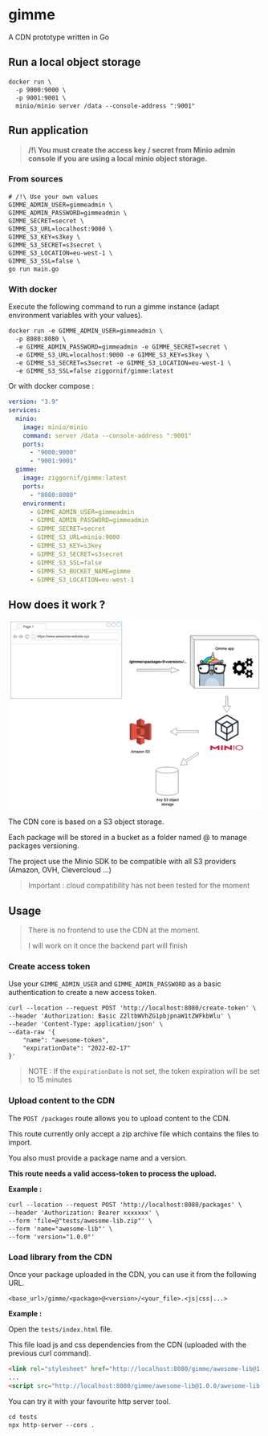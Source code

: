 # gimme

A CDN prototype written in Go

## Run a local object storage

```shell
docker run \
  -p 9000:9000 \
  -p 9001:9001 \
  minio/minio server /data --console-address ":9001"
```

## Run application

> **/!\ You must create the access key / secret from Minio admin console if you are using a local minio object storage.**

### From sources
```shell
# /!\ Use your own values
GIMME_ADMIN_USER=gimmeadmin \
GIMME_ADMIN_PASSWORD=gimmeadmin \
GIMME_SECRET=secret \
GIMME_S3_URL=localhost:9000 \
GIMME_S3_KEY=s3key \
GIMME_S3_SECRET=s3secret \
GIMME_S3_LOCATION=eu-west-1 \
GIMME_S3_SSL=false \
go run main.go
```

### With docker

Execute the following command to run a gimme instance (adapt environment variables with your values).

```shell
docker run -e GIMME_ADMIN_USER=gimmeadmin \
  -p 8080:8080 \
  -e GIMME_ADMIN_PASSWORD=gimmeadmin -e GIMME_SECRET=secret \
  -e GIMME_S3_URL=localhost:9000 -e GIMME_S3_KEY=s3key \
  -e GIMME_S3_SECRET=s3secret -e GIMME_S3_LOCATION=eu-west-1 \
  -e GIMME_S3_SSL=false ziggornif/gimme:latest
```

Or with docker compose :

```yaml
version: "3.9"
services:
  minio:
    image: minio/minio
    command: server /data --console-address ":9001"
    ports:
      - "9000:9000"
      - "9001:9001"
  gimme:
    image: ziggornif/gimme:latest
    ports:
      - "8080:8080"
    environment:
      - GIMME_ADMIN_USER=gimmeadmin
      - GIMME_ADMIN_PASSWORD=gimmeadmin
      - GIMME_SECRET=secret
      - GIMME_S3_URL=minio:9000
      - GIMME_S3_KEY=s3key
      - GIMME_S3_SECRET=s3secret
      - GIMME_S3_SSL=false
      - GIMME_S3_BUCKET_NAME=gimme
      - GIMME_S3_LOCATION=eu-west-1
```

## How does it work ?

![schema](./schema.png)

The CDN core is based on a S3 object storage.

Each package will be stored in a bucket as a folder named <package>@<version> to manage packages versioning.

The project use the Minio SDK to be compatible with all S3 providers (Amazon, OVH, Clevercloud ...)

> Important : cloud compatibility has not been tested for the moment

## Usage

> There is no frontend to use the CDN at the moment.
> 
> I will work on it once the backend part will finish

### Create access token

Use your `GIMME_ADMIN_USER` and `GIMME_ADMIN_PASSWORD` as a basic authentication to create a new access token.
```shell
curl --location --request POST 'http://localhost:8080/create-token' \
--header 'Authorization: Basic Z2ltbWVhZG1pbjpnaW1tZWFkbWlu' \
--header 'Content-Type: application/json' \
--data-raw '{
    "name": "awesome-token",
    "expirationDate": "2022-02-17"
}'
```

> NOTE : If the `expirationDate` is not set, the token expiration will be set to 15 minutes

### Upload content to the CDN

The `POST /packages` route allows you to upload content to the CDN.

This route currently only accept a zip archive file which contains the files to import.

You also must provide a package name and a version.

**This route needs a valid access-token to process the upload.**

**Example :**
```shell
curl --location --request POST 'http://localhost:8080/packages' \
--header 'Authorization: Bearer xxxxxxx' \
--form 'file=@"tests/awesome-lib.zip"' \
--form 'name="awesome-lib"' \
--form 'version="1.0.0"'
```

### Load library from the CDN

Once your package uploaded in the CDN, you can use it from the following URL.

```text
<base_url>/gimme/<package>@<version>/<your_file>.<js|css|...>
```

**Example :**

Open the `tests/index.html` file. 

This file load js and css dependencies from the CDN (uploaded with the previous curl command).

```html
<link rel="stylesheet" href="http://localhost:8080/gimme/awesome-lib@1.0.0/awesome.min.css">
...
<script src="http://localhost:8080/gimme/awesome-lib@1.0.0/awesome-lib.min.js" type="module"></script>
```

You can try it with your favourite http server tool.

```shell
cd tests
npx http-server --cors .
```
